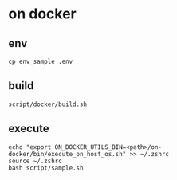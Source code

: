# on docker

## env

```
cp env_sample .env
```

## build

```
script/docker/build.sh
```

## execute

```
echo "export ON_DOCKER_UTILS_BIN=<path>/on-docker/bin/execute_on_host_os.sh" >> ~/.zshrc
source ~/.zshrc
bash script/sample.sh
```


